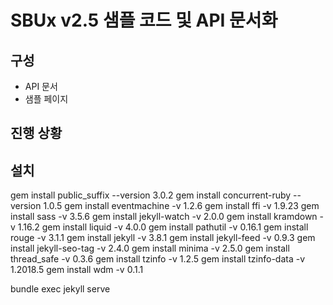 # SBUx v2.5 샘플 코드 및 API 문서화

## 구성

- API 문서
- 샘플 페이지 

## 진행 상황

## 설치

gem install public_suffix --version 3.0.2
gem install concurrent-ruby --version 1.0.5
gem install eventmachine -v 1.2.6
gem install ffi -v 1.9.23
gem install sass -v 3.5.6
gem install jekyll-watch -v 2.0.0
gem install kramdown -v 1.16.2
gem install liquid -v 4.0.0
gem install pathutil -v 0.16.1
gem install rouge -v 3.1.1
gem install jekyll -v 3.8.1
gem install jekyll-feed -v 0.9.3
gem install jekyll-seo-tag -v 2.4.0
gem install minima -v 2.5.0
gem install thread_safe -v 0.3.6
gem install tzinfo -v 1.2.5
gem install tzinfo-data -v 1.2018.5
gem install wdm -v 0.1.1 

bundle exec jekyll serve